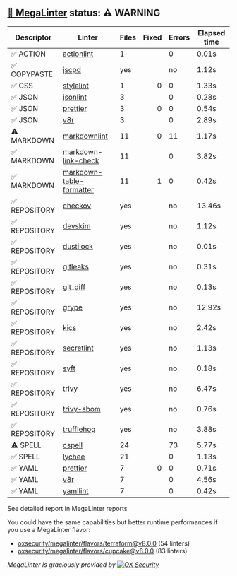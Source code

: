 ## [🦙 MegaLinter](https://megalinter.io/8.0.0) status: ⚠️ WARNING

| Descriptor  |                                               Linter                                                |Files|Fixed|Errors|Elapsed time|
|-------------|-----------------------------------------------------------------------------------------------------|-----|----:|------|------------|
|✅ ACTION    |[actionlint](https://megalinter.io/8.0.0/descriptors/action_actionlint)                              |    1|     |     0|0.01s       |
|✅ COPYPASTE |[jscpd](https://megalinter.io/8.0.0/descriptors/copypaste_jscpd)                                     |yes  |     |no    |1.12s       |
|✅ CSS       |[stylelint](https://megalinter.io/8.0.0/descriptors/css_stylelint)                                   |    1|    0|     0|1.33s       |
|✅ JSON      |[jsonlint](https://megalinter.io/8.0.0/descriptors/json_jsonlint)                                    |    3|     |     0|0.28s       |
|✅ JSON      |[prettier](https://megalinter.io/8.0.0/descriptors/json_prettier)                                    |    3|    0|     0|0.54s       |
|✅ JSON      |[v8r](https://megalinter.io/8.0.0/descriptors/json_v8r)                                              |    3|     |     0|2.89s       |
|⚠️ MARKDOWN  |[markdownlint](https://megalinter.io/8.0.0/descriptors/markdown_markdownlint)                        |   11|    0|    11|1.17s       |
|✅ MARKDOWN  |[markdown-link-check](https://megalinter.io/8.0.0/descriptors/markdown_markdown_link_check)          |   11|     |     0|3.82s       |
|✅ MARKDOWN  |[markdown-table-formatter](https://megalinter.io/8.0.0/descriptors/markdown_markdown_table_formatter)|   11|    1|     0|0.42s       |
|✅ REPOSITORY|[checkov](https://megalinter.io/8.0.0/descriptors/repository_checkov)                                |yes  |     |no    |13.46s      |
|✅ REPOSITORY|[devskim](https://megalinter.io/8.0.0/descriptors/repository_devskim)                                |yes  |     |no    |1.12s       |
|✅ REPOSITORY|[dustilock](https://megalinter.io/8.0.0/descriptors/repository_dustilock)                            |yes  |     |no    |0.01s       |
|✅ REPOSITORY|[gitleaks](https://megalinter.io/8.0.0/descriptors/repository_gitleaks)                              |yes  |     |no    |0.31s       |
|✅ REPOSITORY|[git_diff](https://megalinter.io/8.0.0/descriptors/repository_git_diff)                              |yes  |     |no    |0.13s       |
|✅ REPOSITORY|[grype](https://megalinter.io/8.0.0/descriptors/repository_grype)                                    |yes  |     |no    |12.92s      |
|✅ REPOSITORY|[kics](https://megalinter.io/8.0.0/descriptors/repository_kics)                                      |yes  |     |no    |2.42s       |
|✅ REPOSITORY|[secretlint](https://megalinter.io/8.0.0/descriptors/repository_secretlint)                          |yes  |     |no    |1.13s       |
|✅ REPOSITORY|[syft](https://megalinter.io/8.0.0/descriptors/repository_syft)                                      |yes  |     |no    |0.18s       |
|✅ REPOSITORY|[trivy](https://megalinter.io/8.0.0/descriptors/repository_trivy)                                    |yes  |     |no    |6.47s       |
|✅ REPOSITORY|[trivy-sbom](https://megalinter.io/8.0.0/descriptors/repository_trivy_sbom)                          |yes  |     |no    |0.76s       |
|✅ REPOSITORY|[trufflehog](https://megalinter.io/8.0.0/descriptors/repository_trufflehog)                          |yes  |     |no    |3.88s       |
|⚠️ SPELL     |[cspell](https://megalinter.io/8.0.0/descriptors/spell_cspell)                                       |24   |     |73    |5.77s       |
|✅ SPELL     |[lychee](https://megalinter.io/8.0.0/descriptors/spell_lychee)                                       |21   |     |     0|1.13s       |
|✅ YAML      |[prettier](https://megalinter.io/8.0.0/descriptors/yaml_prettier)                                    |7    |    0|     0|0.71s       |
|✅ YAML      |[v8r](https://megalinter.io/8.0.0/descriptors/yaml_v8r)                                              |7    |     |     0|4.56s       |
|✅ YAML      |[yamllint](https://megalinter.io/8.0.0/descriptors/yaml_yamllint)                                    |7    |     |     0|0.42s       |

See detailed report in MegaLinter reports

You could have the same capabilities but better runtime performances if you use a MegaLinter flavor:
- [oxsecurity/megalinter/flavors/terraform@v8.0.0](https://megalinter.io/8.0.0/flavors/terraform/) (54 linters)
- [oxsecurity/megalinter/flavors/cupcake@v8.0.0](https://megalinter.io/8.0.0/flavors/cupcake/) (83 linters)


_MegaLinter is graciously provided by [![OX Security](https://www.ox.security/wp-content/uploads/2022/06/logo.svg?ref=megalinter_comment)](https://www.ox.security/?ref=megalinter)_